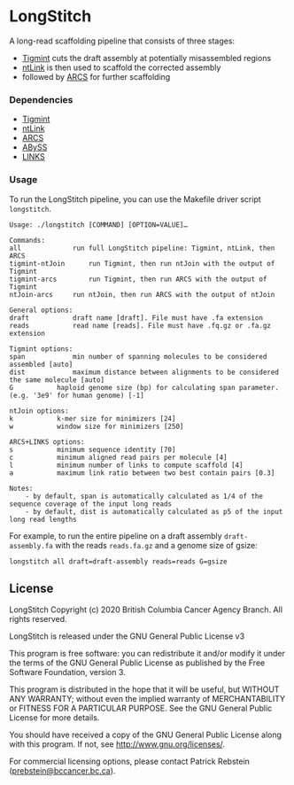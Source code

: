 # LongStitch
A long-read scaffolding pipeline that consists of three stages:
* [Tigmint](https://github.com/bcgsc/tigmint) cuts the draft assembly at potentially misassembled regions
* [ntLink](https://github.com/bcgsc/ntLink) is then used to scaffold the corrected assembly
* followed by [ARCS](https://github.com/bcgsc/arcs) for further scaffolding

### Dependencies
* [Tigmint](https://github.com/bcgsc/tigmint)
* [ntLink](https://github.com/bcgsc/ntLink)
* [ARCS](https://github.com/bcgsc/arcs)
* [ABySS](https://github.com/bcgsc/abyss)
* [LINKS](https://github.com/bcgsc/links)

### Usage
To run the LongStitch pipeline, you can use the Makefile driver script `longstitch`.
```
Usage: ./longstitch [COMMAND] [OPTION=VALUE]…

Commands:
all     		run full LongStitch pipeline: Tigmint, ntLink, then ARCS
tigmint-ntJoin		run Tigmint, then run ntJoin with the output of Tigmint
tigmint-arcs		run Tigmint, then run ARCS with the output of Tigmint
ntJoin-arcs		run ntJoin, then run ARCS with the output of ntJoin

General options:
draft			draft name [draft]. File must have .fa extension
reads			read name [reads]. File must have .fq.gz or .fa.gz extension

Tigmint options:
span			min number of spanning molecules to be considered assembled [auto]
dist			maximum distance between alignments to be considered the same molecule [auto]
G			haploid genome size (bp) for calculating span parameter.(e.g. '3e9' for human genome) [-1]

ntJoin options:
k			k-mer size for minimizers [24]
w			window size for minimizers [250]

ARCS+LINKS options:
s			minimum sequence identity [70]
c			minimum aligned read pairs per molecule [4]
l			minimum number of links to compute scaffold [4]
a			maximum link ratio between two best contain pairs [0.3]

Notes:
	- by default, span is automatically calculated as 1/4 of the sequence coverage of the input long reads
	- by default, dist is automatically calculated as p5 of the input long read lengths
```

For example, to run the entire pipeline on a draft assembly `draft-assembly.fa` with the reads `reads.fa.gz` and a genome size of gsize:
```
longstitch all draft=draft-assembly reads=reads G=gsize
```

## License
LongStitch Copyright (c) 2020 British Columbia Cancer Agency Branch. All rights reserved.

LongStitch is released under the GNU General Public License v3

This program is free software: you can redistribute it and/or modify it under the terms of the GNU General Public License as published by the Free Software Foundation, version 3.

This program is distributed in the hope that it will be useful, but WITHOUT ANY WARRANTY; without even the implied warranty of MERCHANTABILITY or FITNESS FOR A PARTICULAR PURPOSE. See the GNU General Public License for more details.

You should have received a copy of the GNU General Public License along with this program. If not, see http://www.gnu.org/licenses/.

For commercial licensing options, please contact Patrick Rebstein (prebstein@bccancer.bc.ca).

